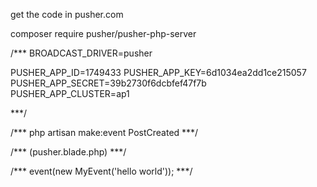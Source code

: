 get the code in pusher.com 

<!-- run -->
composer require pusher/pusher-php-server

<!-- seting .env -->
/***
BROADCAST_DRIVER=pusher

PUSHER_APP_ID=1749433
PUSHER_APP_KEY=6d1034ea2dd1ce215057
PUSHER_APP_SECRET=39b2730f6dcbfef47f7b
PUSHER_APP_CLUSTER=ap1

***/

<!-- create event : -->
/***
php artisan make:event PostCreated
***/

<!-- check  -->
/***
(pusher.blade.php)
***/
<!-- use anywhere in controller -->
/***
event(new MyEvent('hello world'));
***/
